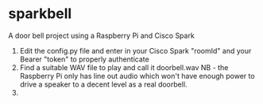 # sparkbell
A door bell project using a Raspberry Pi and Cisco Spark

1) Edit the config.py file and enter in your Cisco Spark "roomId" and your Bearer "token" to properly authenticate
2) Find a suitable WAV file to play and call it doorbell.wav
    NB - the Raspberry Pi only has line out audio which won't have enough power to drive a speaker to a decent level as a real doorbell.
3)
